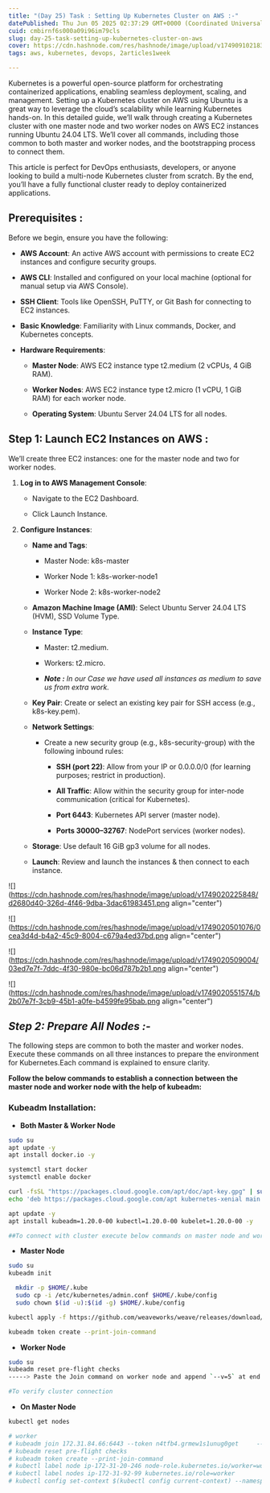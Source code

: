 ```yaml
---
title: "(Day 25) Task : Setting Up Kubernetes Cluster on AWS :-"
datePublished: Thu Jun 05 2025 02:37:29 GMT+0000 (Coordinated Universal Time)
cuid: cmbirnf6s000a09i96im79cls
slug: day-25-task-setting-up-kubernetes-cluster-on-aws
cover: https://cdn.hashnode.com/res/hashnode/image/upload/v1749091021834/f0fd806b-85ed-4d20-9691-b2e56363e752.jpeg
tags: aws, kubernetes, devops, 2articles1week

---
```


Kubernetes is a powerful open-source platform for orchestrating containerized applications, enabling seamless deployment, scaling, and management. Setting up a Kubernetes cluster on AWS using Ubuntu is a great way to leverage the cloud’s scalability while learning Kubernetes hands-on. In this detailed guide, we’ll walk through creating a Kubernetes cluster with one master node and two worker nodes on AWS EC2 instances running Ubuntu 24.04 LTS. We’ll cover all commands, including those common to both master and worker nodes, and the bootstrapping process to connect them.

This article is perfect for DevOps enthusiasts, developers, or anyone looking to build a multi-node Kubernetes cluster from scratch. By the end, you’ll have a fully functional cluster ready to deploy containerized applications.

## Prerequisites :

Before we begin, ensure you have the following:

* **AWS Account**: An active AWS account with permissions to create EC2 instances and configure security groups.
    
* **AWS CLI**: Installed and configured on your local machine (optional for manual setup via AWS Console).
    
* **SSH Client**: Tools like OpenSSH, PuTTY, or Git Bash for connecting to EC2 instances.
    
* **Basic Knowledge**: Familiarity with Linux commands, Docker, and Kubernetes concepts.
    
* **Hardware Requirements**:
    
    * **Master Node**: AWS EC2 instance type t2.medium (2 vCPUs, 4 GiB RAM).
        
    * **Worker Nodes**: AWS EC2 instance type t2.micro (1 vCPU, 1 GiB RAM) for each worker node.
        
    * **Operating System**: Ubuntu Server 24.04 LTS for all nodes.
        

## Step 1: Launch EC2 Instances on AWS :

We’ll create three EC2 instances: one for the master node and two for worker nodes.

1. **Log in to AWS Management Console**:
    
    * Navigate to the EC2 Dashboard.
        
    * Click Launch Instance.
        
2. **Configure Instances**:
    
    * **Name and Tags**:
        
        * Master Node: k8s-master
            
        * Worker Node 1: k8s-worker-node1
            
        * Worker Node 2: k8s-worker-node2
            
    * **Amazon Machine Image (AMI)**: Select Ubuntu Server 24.04 LTS (HVM), SSD Volume Type.
        
    * **Instance Type**:
        
        * Master: t2.medium.
            
        * Workers: t2.micro.
            
        * ***Note :*** *In our Case we have used all instances as medium to save us from extra work.*
            
    * **Key Pair**: Create or select an existing key pair for SSH access (e.g., k8s-key.pem).
        
    * **Network Settings**:
        
        * Create a new security group (e.g., k8s-security-group) with the following inbound rules:
            
            * **SSH (port 22)**: Allow from your IP or 0.0.0.0/0 (for learning purposes; restrict in production).
                
            * **All Traffic**: Allow within the security group for inter-node communication (critical for Kubernetes).
                
            * **Port 6443**: Kubernetes API server (master node).
                
            * **Ports 30000–32767**: NodePort services (worker nodes).
                
    * **Storage**: Use default 16 GiB gp3 volume for all nodes.
        
    * **Launch**: Review and launch the instances & then connect to each instance.
        

![](https://cdn.hashnode.com/res/hashnode/image/upload/v1749020225848/d2680d40-326d-4f46-9dba-3dac61983451.png align="center")

![](https://cdn.hashnode.com/res/hashnode/image/upload/v1749020501076/0cea3d4d-b4a2-45c9-8004-c679a4ed37bd.png align="center")

![](https://cdn.hashnode.com/res/hashnode/image/upload/v1749020509004/03ed7e7f-7ddc-4f30-980e-bc06d787b2b1.png align="center")

![](https://cdn.hashnode.com/res/hashnode/image/upload/v1749020551574/b2b07e7f-3cb9-45b1-a0fe-b4599fe95bab.png align="center")

## ***Step 2: Prepare All Nodes :-***

The following steps are common to both the master and worker nodes. Execute these commands on all three instances to prepare the environment for Kubernetes.Each command is explained to ensure clarity.

**Follow the below commands to establish a connection between the master node and worker node with the help of kubeadm:**

### **Kubeadm Installation:**

* **Both Master & Worker Node**
    

```bash
sudo su
apt update -y
apt install docker.io -y

systemctl start docker
systemctl enable docker

curl -fsSL "https://packages.cloud.google.com/apt/doc/apt-key.gpg" | sudo gpg --dearmor -o /etc/apt/trusted.gpg.d/kubernetes-archive-keyring.gpg
echo 'deb https://packages.cloud.google.com/apt kubernetes-xenial main' > /etc/apt/sources.list.d/kubernetes.list

apt update -y
apt install kubeadm=1.20.0-00 kubectl=1.20.0-00 kubelet=1.20.0-00 -y

##To connect with cluster execute below commands on master node and worker node respectively
```

* **Master Node**
    

```bash
sudo su
kubeadm init

  mkdir -p $HOME/.kube
  sudo cp -i /etc/kubernetes/admin.conf $HOME/.kube/config
  sudo chown $(id -u):$(id -g) $HOME/.kube/config

kubectl apply -f https://github.com/weaveworks/weave/releases/download/v2.8.1/weave-daemonset-k8s.yaml

kubeadm token create --print-join-command
```

* **Worker Node**
    

```bash
sudo su
kubeadm reset pre-flight checks
-----> Paste the Join command on worker node and append `--v=5` at end

#To verify cluster connection
```

* **On Master Node**
    

```bash
kubectl get nodes 

# worker
# kubeadm join 172.31.84.66:6443 --token n4tfb4.grmew1s1unug0get     --discovery-token-ca-cert-hash sha256:c3fda2eaf5960bed4320d8175dc6a73b1556795b1b7f5aadc07642ed85c51069 --v=5
# kubeadm reset pre-flight checks
# kubeadm token create --print-join-command
# kubectl label node ip-172-31-20-246 node-role.kubernetes.io/worker=worker
# kubectl label nodes ip-172-31-92-99 kubernetes.io/role=worker
# kubectl config set-context $(kubectl config current-context) --namespace=dev
```